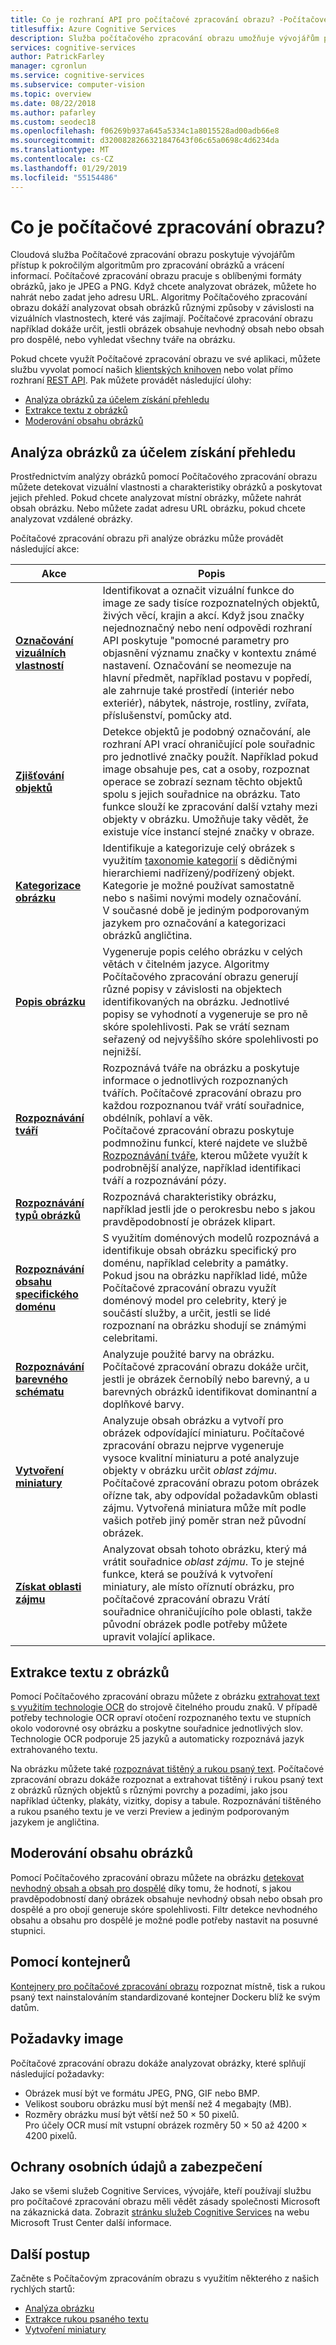 ```yaml
---
title: Co je rozhraní API pro počítačové zpracování obrazu? -Počítačové zpracování obrazu
titlesuffix: Azure Cognitive Services
description: Služba počítačového zpracování obrazu umožňuje vývojářům používat pokročilé algoritmy, které zpracovávají obrázky a vrací informace.
services: cognitive-services
author: PatrickFarley
manager: cgronlun
ms.service: cognitive-services
ms.subservice: computer-vision
ms.topic: overview
ms.date: 08/22/2018
ms.author: pafarley
ms.custom: seodec18
ms.openlocfilehash: f06269b937a645a5334c1a8015528ad00adb66e8
ms.sourcegitcommit: d3200828266321847643f06c65a0698c4d6234da
ms.translationtype: MT
ms.contentlocale: cs-CZ
ms.lasthandoff: 01/29/2019
ms.locfileid: "55154486"
---
```

# <a name="what-is-computer-vision"></a>Co je počítačové zpracování obrazu?

Cloudová služba Počítačové zpracování obrazu poskytuje vývojářům přístup k pokročilým algoritmům pro zpracování obrázků a vrácení informací. Počítačové zpracování obrazu pracuje s oblíbenými formáty obrázků, jako je JPEG a PNG. Když chcete analyzovat obrázek, můžete ho nahrát nebo zadat jeho adresu URL. Algoritmy Počítačového zpracování obrazu dokáží analyzovat obsah obrázků různými způsoby v závislosti na vizuálních vlastnostech, které vás zajímají. Počítačové zpracování obrazu například dokáže určit, jestli obrázek obsahuje nevhodný obsah nebo obsah pro dospělé, nebo vyhledat všechny tváře na obrázku.

Pokud chcete využít Počítačové zpracování obrazu ve své aplikaci, můžete službu vyvolat pomocí našich [klientských knihoven](quickstarts-sdk/csharp-analyze-sdk.md) nebo volat přímo rozhraní [REST API](vision-api-how-to-topics/howtocallvisionapi.md). Pak můžete provádět následující úlohy:

- [Analýza obrázků za účelem získání přehledu](#analyzing-images-for-insight)
- [Extrakce textu z obrázků](#extracting-text-from-images)
- [Moderování obsahu obrázků](#moderating-content-in-images)

## <a name="analyzing-images-for-insight"></a>Analýza obrázků za účelem získání přehledu

Prostřednictvím analýzy obrázků pomocí Počítačového zpracování obrazu můžete detekovat vizuální vlastnosti a charakteristiky obrázků a poskytovat jejich přehled. Pokud chcete analyzovat místní obrázky, můžete nahrát obsah obrázku. Nebo můžete zadat adresu URL obrázku, pokud chcete analyzovat vzdálené obrázky.

Počítačové zpracování obrazu při analýze obrázku může provádět následující akce:

| Akce | Popis |
| ------ | ----------- |
|**[Označování vizuálních vlastností](concept-tagging-images.md)**|Identifikovat a označit vizuální funkce do image ze sady tisíce rozpoznatelných objektů, živých věcí, krajin a akcí. Když jsou značky nejednoznačný nebo není odpovědi rozhraní API poskytuje "pomocné parametry pro objasnění významu značky v kontextu známé nastavení. Označování se neomezuje na hlavní předmět, například postavu v popředí, ale zahrnuje také prostředí (interiér nebo exteriér), nábytek, nástroje, rostliny, zvířata, příslušenství, pomůcky atd.|
|**[Zjišťování objektů](concept-object-detection.md)**| Detekce objektů je podobný označování, ale rozhraní API vrací ohraničující pole souřadnic pro jednotlivé značky použít. Například pokud image obsahuje pes, cat a osoby, rozpoznat operace se zobrazí seznam těchto objektů spolu s jejich souřadnice na obrázku. Tato funkce slouží ke zpracování další vztahy mezi objekty v obrázku. Umožňuje taky vědět, že existuje více instancí stejné značky v obraze.|
|**[Kategorizace obrázku](concept-categorizing-images.md)**|Identifikuje a kategorizuje celý obrázek s využitím [taxonomie kategorií](Category-Taxonomy.md) s dědičnými hierarchiemi nadřízený/podřízený objekt. Kategorie je možné používat samostatně nebo s našimi novými modely označování.<br/>V současné době je jediným podporovaným jazykem pro označování a kategorizaci obrázků angličtina.|
|**[Popis obrázku](concept-describing-images.md)**|Vygeneruje popis celého obrázku v celých větách v čitelném jazyce. Algoritmy Počítačového zpracování obrazu generují různé popisy v závislosti na objektech identifikovaných na obrázku. Jednotlivé popisy se vyhodnotí a vygeneruje se pro ně skóre spolehlivosti. Pak se vrátí seznam seřazený od nejvyššího skóre spolehlivosti po nejnižší.|
|**[Rozpoznávání tváří](concept-detecting-faces.md)** |Rozpoznává tváře na obrázku a poskytuje informace o jednotlivých rozpoznaných tvářích. Počítačové zpracování obrazu pro každou rozpoznanou tvář vrátí souřadnice, obdélník, pohlaví a věk.<br/>Počítačové zpracování obrazu poskytuje podmnožinu funkcí, které najdete ve službě [Rozpoznávání tváře](/azure/cognitive-services/face/), kterou můžete využít k podrobnější analýze, například identifikaci tváří a rozpoznávání pózy.|
|**[Rozpoznávání typů obrázků](concept-detecting-image-types.md)**|Rozpoznává charakteristiky obrázku, například jestli jde o perokresbu nebo s jakou pravděpodobností je obrázek klipart.|
|**[Rozpoznávání obsahu specifického doménu](concept-detecting-domain-content.md)**|S využitím doménových modelů rozpoznává a identifikuje obsah obrázku specifický pro doménu, například celebrity a památky. Pokud jsou na obrázku například lidé, může Počítačové zpracování obrazu využít doménový model pro celebrity, který je součástí služby, a určit, jestli se lidé rozpoznaní na obrázku shodují se známými celebritami.|
|**[Rozpoznávání barevného schématu](concept-detecting-color-schemes.md)**|Analyzuje použité barvy na obrázku. Počítačové zpracování obrazu dokáže určit, jestli je obrázek černobílý nebo barevný, a u barevných obrázků identifikovat dominantní a doplňkové barvy.|
|**[Vytvoření miniatury](concept-generating-thumbnails.md)**|Analyzuje obsah obrázku a vytvoří pro obrázek odpovídající miniaturu. Počítačové zpracování obrazu nejprve vygeneruje vysoce kvalitní miniaturu a poté analyzuje objekty v obrázku určit *oblast zájmu*. Počítačové zpracování obrazu potom obrázek ořízne tak, aby odpovídal požadavkům oblasti zájmu. Vytvořená miniatura může mít podle vašich potřeb jiný poměr stran než původní obrázek.|
|**[Získat oblasti zájmu](concept-generating-thumbnails.md#area-of-interest)**|Analyzovat obsah tohoto obrázku, který má vrátit souřadnice *oblast zájmu*. To je stejné funkce, která se používá k vytvoření miniatury, ale místo oříznutí obrázku, pro počítačové zpracování obrazu Vrátí souřadnice ohraničujícího pole oblasti, takže původní obrázek podle potřeby můžete upravit volající aplikace.|

## <a name="extracting-text-from-images"></a>Extrakce textu z obrázků

Pomocí Počítačového zpracování obrazu můžete z obrázku [extrahovat text s využitím technologie OCR](concept-extracting-text-ocr.md) do strojově čitelného proudu znaků. V případě potřeby technologie OCR opraví otočení rozpoznaného textu ve stupních okolo vodorovné osy obrázku a poskytne souřadnice jednotlivých slov. Technologie OCR podporuje 25 jazyků a automaticky rozpoznává jazyk extrahovaného textu.

Na obrázku můžete také [rozpoznávat tištěný a rukou psaný text](concept-recognizing-text.md). Počítačové zpracování obrazu dokáže rozpoznat a extrahovat tištěný i rukou psaný text z obrázků různých objektů s různými povrchy a pozadími, jako jsou například účtenky, plakáty, vizitky, dopisy a tabule. Rozpoznávání tištěného a rukou psaného textu je ve verzi Preview a jediným podporovaným jazykem je angličtina.  

## <a name="moderating-content-in-images"></a>Moderování obsahu obrázků

Pomocí Počítačového zpracování obrazu můžete na obrázku [detekovat nevhodný obsah a obsah pro dospělé](concept-detecting-adult-content.md) díky tomu, že hodnotí, s jakou pravděpodobností daný obrázek obsahuje nevhodný obsah nebo obsah pro dospělé a pro obojí generuje skóre spolehlivosti. Filtr detekce nevhodného obsahu a obsahu pro dospělé je možné podle potřeby nastavit na posuvné stupnici.

## <a name="using-containers"></a>Pomocí kontejnerů

[Kontejnery pro počítačové zpracování obrazu](computer-vision-how-to-install-containers.md) rozpoznat místně, tisk a rukou psaný text nainstalováním standardizované kontejner Dockeru blíž ke svým datům.

## <a name="image-requirements"></a>Požadavky image

Počítačové zpracování obrazu dokáže analyzovat obrázky, které splňují následující požadavky:

- Obrázek musí být ve formátu JPEG, PNG, GIF nebo BMP.
- Velikost souboru obrázku musí být menší než 4 megabajty (MB).
- Rozměry obrázku musí být větší než 50 × 50 pixelů.  
  Pro účely OCR musí mít vstupní obrázek rozměry 50 × 50 až 4200 × 4200 pixelů.

## <a name="data-privacy-and-security"></a>Ochrany osobních údajů a zabezpečení

Jako se všemi služeb Cognitive Services, vývojáře, kteří používají službu pro počítačové zpracování obrazu měli vědět zásady společnosti Microsoft na zákaznická data. Zobrazit [stránku služeb Cognitive Services](https://www.microsoft.com/trustcenter/cloudservices/cognitiveservices) na webu Microsoft Trust Center další informace.

## <a name="next-steps"></a>Další postup

Začněte s Počítačovým zpracováním obrazu s využitím některého z našich rychlých startů:

- [Analýza obrázku](quickstarts-sdk/csharp-analyze-sdk.md)
- [Extrakce rukou psaného textu](quickstarts-sdk/csharp-hand-text-sdk.md)
- [Vytvoření miniatury](quickstarts-sdk/csharp-thumb-sdk.md)
